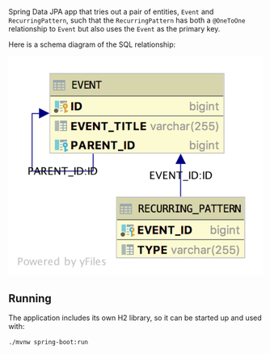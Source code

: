 Spring Data JPA app that tries out a pair of entities, `Event` and `RecurringPattern`, such that
the `RecurringPattern` has both a `@OneToOne` relationship to `Event` but also uses the `Event` as
the primary key.

Here is a schema diagram of the SQL relationship:

![](docs/schema-diagram.png)

## Running

The application includes its own H2 library, so it can be started up and used with:

```
./mvnw spring-boot:run
```